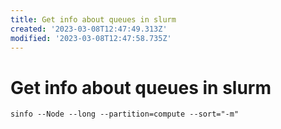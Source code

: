 ```yaml
---
title: Get info about queues in slurm
created: '2023-03-08T12:47:49.313Z'
modified: '2023-03-08T12:47:58.735Z'
---
```


# Get info about queues in slurm


```
sinfo --Node --long --partition=compute --sort="-m"
```
